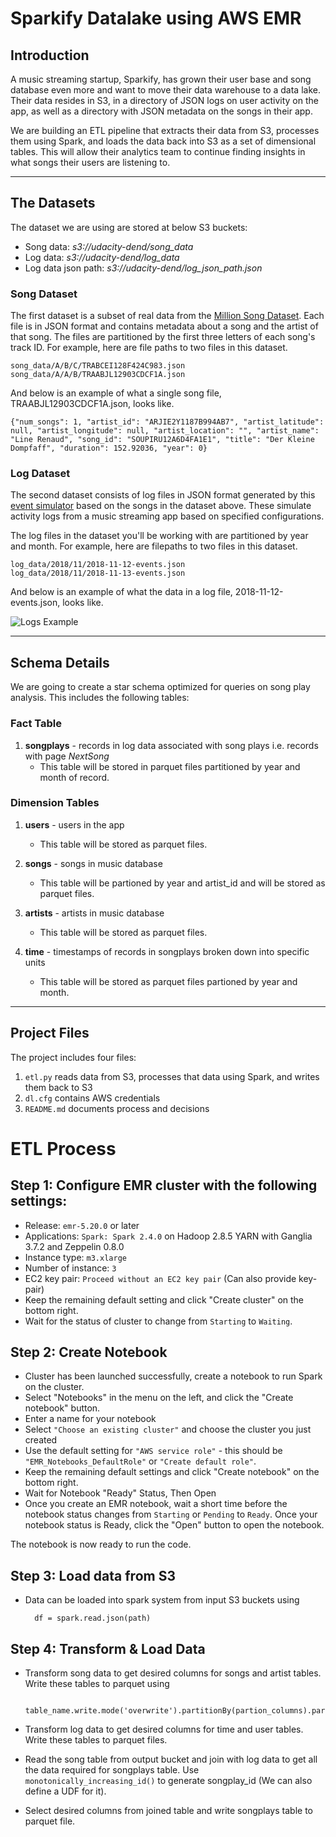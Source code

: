 # Sparkify Datalake using AWS EMR

## Introduction


A music streaming startup, Sparkify, has grown their user base and song database even more and want to move their data warehouse to a data lake. Their data resides in S3, in a directory of JSON logs on user activity on the app, as well as a directory with JSON metadata on the songs in their app.

We are building an ETL pipeline that extracts their data from S3, processes them using Spark, and loads the data back into S3 as a set of dimensional tables. This will allow their analytics team to continue finding insights in what songs their users are listening to.

----

## The Datasets

The dataset we are using are stored at below S3 buckets:

* Song data: *s3://udacity-dend/song_data*
* Log data: *s3://udacity-dend/log_data*
* Log data json path: *s3://udacity-dend/log_json_path.json*

### Song Dataset

The first dataset is a subset of real data from the [Million Song Dataset](http://millionsongdataset.com/). Each file is in JSON format and contains metadata about a song and the artist of that song. The files are partitioned by the first three letters of each song's track ID. 
For example, here are file paths to two files in this dataset.
    
    song_data/A/B/C/TRABCEI128F424C983.json
    song_data/A/A/B/TRAABJL12903CDCF1A.json

And below is an example of what a single song file, TRAABJL12903CDCF1A.json, looks like.

    {"num_songs": 1, "artist_id": "ARJIE2Y1187B994AB7", "artist_latitude": null, "artist_longitude": null, "artist_location": "", "artist_name": "Line Renaud", "song_id": "SOUPIRU12A6D4FA1E1", "title": "Der Kleine Dompfaff", "duration": 152.92036, "year": 0}

### Log Dataset

The second dataset consists of log files in JSON format generated by this [event simulator](https://github.com/Interana/eventsim) based on the songs in the dataset above. These simulate activity logs from a music streaming app based on specified configurations.

The log files in the dataset you'll be working with are partitioned by year and month. For example, here are filepaths to two files in this dataset.

    log_data/2018/11/2018-11-12-events.json
    log_data/2018/11/2018-11-13-events.json

And below is an example of what the data in a log file, 2018-11-12-events.json, looks like.

![Logs Example](https://video.udacity-data.com/topher/2019/February/5c6c15e9_log-data/log-data.png)

----
## Schema Details

We are going to create a star schema optimized for queries on song play analysis. This includes the following tables: 

### Fact Table

1. **songplays** - records in log data associated with song plays i.e. records with page *NextSong*
    - This table will be stored in parquet files partitioned by year and month of record.

### Dimension Tables

1. **users** - users in the app
    - This table will be stored as parquet files.

        
2. **songs** - songs in music database
    - This table will be partioned by year and artist_id and will be stored as parquet files.

3. **artists** - artists in music database
    - This table will be stored as parquet files.

4. **time** - timestamps of records in songplays broken down into specific units
    - This table will be stored as parquet files partioned by year and month.

----
## Project Files

The project includes four files:

1. `etl.py` reads data from S3, processes that data using Spark, and writes them back to S3
2. `dl.cfg` contains AWS credentials
3. `README.md` documents process and decisions

# ETL Process

## Step 1: Configure EMR cluster with the following settings:
* Release: `emr-5.20.0` or later
* Applications: `Spark: Spark 2.4.0` on Hadoop 2.8.5 YARN with Ganglia 3.7.2 and Zeppelin 0.8.0
* Instance type: `m3.xlarge`
* Number of instance: `3`
* EC2 key pair: `Proceed without an EC2 key pair` (Can also provide key-pair)
* Keep the remaining default setting and click "Create cluster" on the bottom right.
* Wait for the status of cluster to change from `Starting` to `Waiting`.

## Step 2: Create Notebook
* Cluster has been launched successfully, create a notebook to run Spark on the cluster.
* Select "Notebooks" in the menu on the left, and click the "Create notebook" button.
* Enter a name for your notebook
* Select `"Choose an existing cluster"` and choose the cluster you just created
* Use the default setting for `"AWS service role"` - this should be `"EMR_Notebooks_DefaultRole"` or `"Create default role"`.
* Keep the remaining default settings and click "Create notebook" on the bottom right.
* Wait for Notebook "Ready" Status, Then Open
* Once you create an EMR notebook, wait a short time before the notebook status changes from `Starting` or `Pending` to `Ready`. Once your notebook status is Ready, click the "Open" button to open the notebook.

The notebook is now ready to run the code.

## Step 3: Load data from S3

* Data can be loaded into spark system from input S3 buckets using

        df = spark.read.json(path)

## Step 4: Transform & Load Data

* Transform song data to get desired columns for songs and artist tables. Write these tables to parquet using

        table_name.write.mode('overwrite').partitionBy(partion_columns).parquet(output_path)

* Transform log data to get desired columns for time and user tables. Write these tables to parquet files.
* Read the song table from output bucket and join with log data to get all the data required for songplays table. Use `monotonically_increasing_id()` to generate songplay_id (We can also define a UDF for it).
* Select desired columns from joined table and write songplays table to parquet file.

